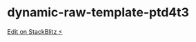 # dynamic-raw-template-ptd4t3

[Edit on StackBlitz ⚡️](https://stackblitz.com/edit/dynamic-raw-template-ptd4t3)